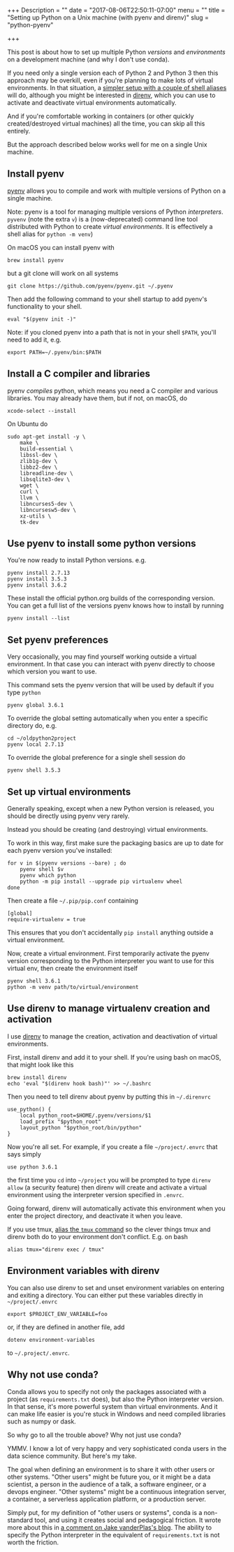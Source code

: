 +++
Description = ""
date = "2017-08-06T22:50:11-07:00"
menu = ""
title = "Setting up Python on a Unix machine (with pyenv and direnv)"
slug = "python-pyenv"

+++

This post is about how to set up multiple Python _versions_ and _environments_
on a development machine (and why I don't use conda).

If you need only a single version each of Python 2 and Python 3 then this
approach may be overkill, even if you're planning to make lots of virtual
environments. In that situation, a [simpler setup with a couple of shell
aliases](https://mike.place/2017/python/) will do, although you might be
interested in
[direnv](#use-direnv-to-manage-virtualenv-creation-and-activation), which you
can use to activate and deactivate virtual environments automatically.

And if you're comfortable working in containers (or other quickly
created/destroyed virtual machines) all the time, you can skip all this
entirely.

But the approach described below works well for me on a single Unix machine.

## Install pyenv

[pyenv](https://github.com/pyenv/pyenv) allows you to compile and work with
multiple versions of Python on a single machine.

Note: pyenv is a tool for managing multiple versions of Python _interpreters_.
`pyvenv` (note the extra `v`) is a (now-deprecated) command line tool
distributed with Python to create _virtual environments_. It is effectively a
shell alias for `python -m venv`)

On macOS you can install pyenv with

    brew install pyenv

but a git clone will work on all systems

    git clone https://github.com/pyenv/pyenv.git ~/.pyenv

Then add the following command to your shell startup to add pyenv's
functionality to your shell.

    eval "$(pyenv init -)"

Note: if you cloned pyenv into a path that is not in your shell `$PATH`, you'll
need to add it, e.g.

    export PATH=~/.pyenv/bin:$PATH

## Install a C compiler and libraries

pyenv _compiles_ python, which means you need a C compiler and various
libraries. You may already have them, but if not, on macOS, do

    xcode-select --install

On Ubuntu do

    sudo apt-get install -y \
        make \
        build-essential \
        libssl-dev \
        zlib1g-dev \
        libbz2-dev \
        libreadline-dev \
        libsqlite3-dev \
        wget \
        curl \
        llvm \
        libncurses5-dev \
        libncursesw5-dev \
        xz-utils \
        tk-dev

## Use pyenv to install some python versions

You're now ready to install Python versions. e.g.

    pyenv install 2.7.13
    pyenv install 3.5.3  
    pyenv install 3.6.2

These install the official python.org builds of the corresponding version. You
can get a full list of the versions pyenv knows how to install by running

    pyenv install --list

## Set pyenv preferences 

Very occasionally, you may find yourself working outside a virtual environment.
In that case you can interact with pyenv directly to choose which version you
want to use.

This command sets the pyenv version that will be used by default if you type
`python`

    pyenv global 3.6.1

To override the global setting automatically when you enter a specific
directory do, e.g.

    cd ~/oldpython2project
    pyenv local 2.7.13

To override the global preference for a single shell session do

    pyenv shell 3.5.3

## Set up virtual environments

Generally speaking, except when a new Python version is released, you should be
directly using pyenv very rarely.

Instead you should be creating (and destroying) virtual environments.

To work in this way, first make sure the packaging basics are up to date for
each pyenv version you've installed:

    for v in $(pyenv versions --bare) ; do
        pyenv shell $v 
        pyenv which python
        python -m pip install --upgrade pip virtualenv wheel
    done

Then create a file `~/.pip/pip.conf` containing

    [global]
    require-virtualenv = true

This ensures that you don't accidentally `pip install` anything outside a
virtual environment.

Now, create a virtual environment. First temporarily activate the pyenv version
corresponding to the Python interpreter you want to use for this virtual env,
then create the environment itself

    pyenv shell 3.6.1
    python -m venv path/to/virtual/environment

## Use direnv to manage virtualenv creation and activation

I use [direnv](https://github.com/direnv/direnv) to manage the creation,
activation and deactivation of virtual environments.

First, install direnv and add it to your shell. If you're using bash on macOS,
that might look like this

    brew install direnv
    echo 'eval "$(direnv hook bash)"' >> ~/.bashrc

Then you need to tell direnv about pyenv by putting this in `~/.direnvrc`

    use_python() {
        local python_root=$HOME/.pyenv/versions/$1
        load_prefix "$python_root"
        layout_python "$python_root/bin/python"
    }

Now you're all set. For example, if you create a file `~/project/.envrc` that
says simply

    use python 3.6.1

the first time you `cd` into `~/project` you will be prompted to type `direnv
allow` (a security feature) then direnv will create and activate a virtual
environment using the interpreter version specified in `.envrc`.

Going forward, direnv will automatically activate this environment when you enter
the project directory, and deactivate it when you leave.

If you use tmux, [alias the `tmux`
command](https://github.com/direnv/direnv/wiki/Tmux) so the clever things tmux
and direnv both do to your environment don't conflict. E.g. on bash

    alias tmux="direnv exec / tmux"

## Environment variables with direnv

You can also use direnv to set and unset environment variables on entering and
exiting a directory. You can either put these variables directly in
`~/project/.envrc`

    export $PROJECT_ENV_VARIABLE=foo

or, if they are defined in another file, add 

    dotenv environment-variables

to `~/.project/.envrc`.

## Why not use conda?

Conda allows you to specify not only the packages associated with a project (as
`requirements.txt` does), but also the Python interpreter version. In that
sense, it's more powerful system than virtual environments. And it can make
life easier is you're stuck in Windows and need compiled libraries such as
numpy or dask.

So why go to all the trouble above? Why not just use conda?

YMMV. I know a lot of very happy and very sophisticated conda users in the data
science community. But here's my take.

The goal when defining an environment is to share it with other users or other
systems. "Other users" might be future you, or it might be a data scientist, a
person in the audience of a talk, a software engineer, or a devops engineer.
"Other systems" might be a continuous integration server, a container, a
serverless application platform, or a production server.

Simply put, for my definition of "other users or systems", conda is a
non-standard tool, and using it creates social and pedagogical friction. It
wrote more about this in [a comment on Jake vanderPlas's
blog](http://jakevdp.github.io/blog/2016/08/25/conda-myths-and-misconceptions/#comment-2866310606).
The ability to specify the Python interpreter in the equivalent of
`requirements.txt` is not worth the friction.
